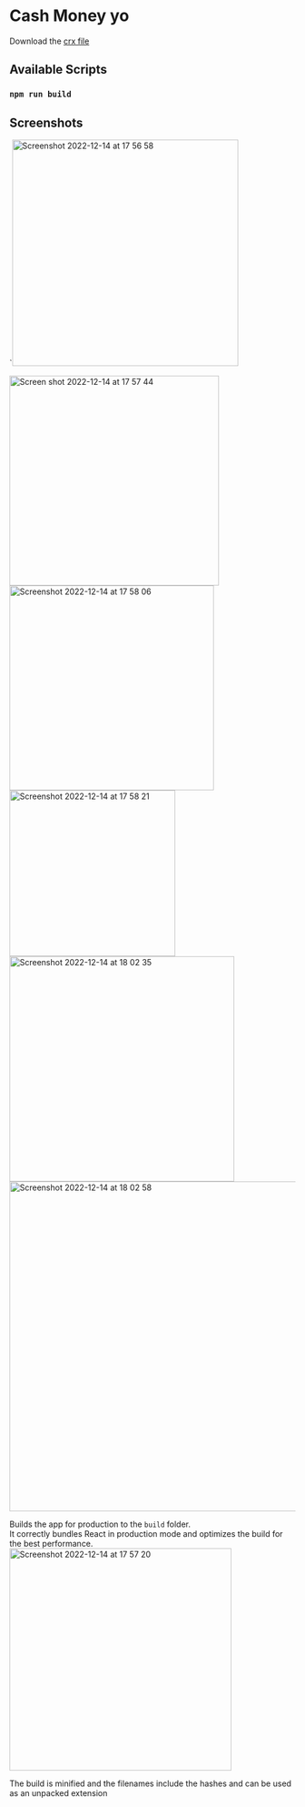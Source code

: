 # Cash Money yo

Download the [crx file](https://github.com/DantrazTrev/CashMoney/raw/master/extension/build.crx)

## Available Scripts

### `npm run build` 

## Screenshots
`<img width="398" alt="Screenshot 2022-12-14 at 17 56 58" src="https://user-images.githubusercontent.com/43457420/207595090-e9453d4e-e37c-48a5-883c-3e2062d19af9.png">

<img width="369" alt="Screen
shot 2022-12-14 at 17 57 44" src="https://user-images.githubusercontent.com/43457420/207595242-a0b04992-62d1-4855-91ac-e6b7d8434510.png">
<img width="360" alt="Screenshot 2022-12-14 at 17 58 06" src="https://user-images.githubusercontent.com/43457420/207595292-e1a6c4e2-89b3-4f44-9a9e-be60f8c17d9c.png">
<img width="292" alt="Screenshot 2022-12-14 at 17 58 21" src="https://user-images.githubusercontent.com/43457420/207595339-1a0c7568-818d-413a-a1f3-0fa648014768.png">
<img width="396" alt="Screenshot 2022-12-14 at 18 02 35" src="https://user-images.githubusercontent.com/43457420/207596203-f85407b2-d954-4bfb-ab4c-035263795e41.png">
<img width="580" alt="Screenshot 2022-12-14 at 18 02 58" src="https://user-images.githubusercontent.com/43457420/207596242-ea1feeee-67b3-49ff-831d-68b39ab768d0.png">

Builds the app for production to the `build` folder.\
It correctly bundles React in production mode and optimizes the build for the best performance.
<img width="391" alt="Screenshot 2022-12-14 at 17 57 20" src="https://user-images.githubusercontent.com/43457420/207595155-2b3ec793-15e2-4cb6-a261-c8d5e826edca.png">

The build is minified and the filenames include the hashes and can be used as an unpacked extension
